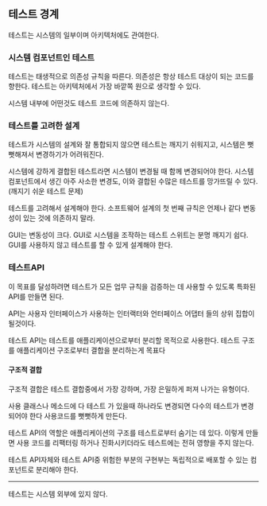 ## 테스트 경계

테스트는 시스템의 일부이며 아키텍처에도 관여한다.

### 시스템 컴포넌트인 테스트

테스트는 태생적으로 의존성 규칙을 따른다. 의존성은 항상 테스트 대상이 되는 코드를 향한다. 테스트는 아키텍처에서 가장 바깥쪽 원으로 생각할 수 있다.

시스템 내부에 어떤것도 테스트 코드에 의존하지 않는다.

### 테스트를 고려한 설계

테스트가 시스템의 설계와 잘 통합되지 않으면 테스트는 깨지기 쉬워지고, 시스템은 뻣뻣해져서 변경하기가 어려워진다.

시스템에 강하게 결합된 테스트라면 시스템이 변경될 때 함께 변경되어야 한다. 시스템 컴포넌트에서 생긴 아주 사소한 변경도, 이와 결합된 수많은 테스트를 망가뜨릴 수 있다.(깨지기 쉬운 테스트 문제)

테스트를 고려해서 설계해야 한다. 소프트웨어 설계의 첫 번째 규칙은 언제나 같다 변동성이 있는 것에 의존하지 말라.

GUI는 변동성이 크다. GUI로 시스템을 조작하는 테스트 스위트는 분명 깨지기 쉽다. GUI를 사용하지 않고 테스트를 할 수 있게 설계해야 한다.

### 테스트API

이 목표를 달성하려면 테스트가 모든 업무 규칙을 검증하는 데 사용할 수 있도록 특화된 API를 만들면 된다.

API는 사용자 인터페이스가 사용하는 인터랙터와 언터페이스 어댑터 들의 상위 집합이 될것이다.

테스트 API는 테스트를 애플리케이션으로부터 분리할 목적으로 사용한다. 테스트 구조를 애플리케이션 구조로부터 결합을 분리하는게 목표다

#### 구조적 결합

구조적 결합은 테스트 결합중에서 가장 강하며, 가장 은밀하게 퍼져 나가는 유형이다.

사용 클래스나 메소드에 다 테스트 가 있을때 하나라도 변경되면 다수의 테스트가 변경되어야 한다 사용코드를 뻣뻣하게 만든다.

테스트 API의 역할은 애플리케이션의 구조를 테스트로부터 숨기는 데 있다. 이렇게 만들면 사용 코드를 리팩터링 하거나 진화시키더라도 테스트에는 전혀 영향을 주지 않는다.

테스트 API자체와 테스트 API중 위험한 부분의 구현부는 독립적으로 배포할 수 있는 컴포넌트로 분리해야 한다.

---

테스트는 시스템 외부에 있지 않다.
